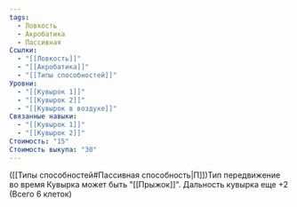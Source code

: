 ```yaml
---
tags:
  - Ловкость
  - Акробатика
  - Пассивная
Ссылки:
  - "[[Ловкость]]"
  - "[[Акробатика]]"
  - "[[Типы способностей]]"
Уровни:
  - "[[Кувырок 1]]"
  - "[[Кувырок 2]]"
  - "[[Кувырок в воздухе]]"
Связанные навыки:
  - "[[Кувырок 1]]"
  - "[[Кувырок 2]]"
Стоимость: "15"
Стоимость выкупа: "30"
---
```

([[Типы способностей#Пассивная способность|П]])Тип передвижение во время Кувырка может быть "[[Прыжок]]".  Дальность кувырка еще +2 (Всего 6 клеток)
